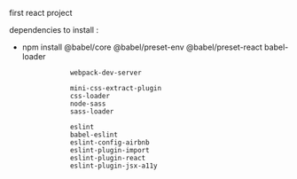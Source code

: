 first react project 

dependencies to install :



- npm install 
                  @babel/core 
                  @babel/preset-env
                  @babel/preset-react
                  babel-loader
                  
                  webpack-dev-server
              
                  mini-css-extract-plugin
                  css-loader
                  node-sass
                  sass-loader
              
                  eslint
                  babel-eslint
                  eslint-config-airbnb
                  eslint-plugin-import
                  eslint-plugin-react
                  eslint-plugin-jsx-a11y
              
              
